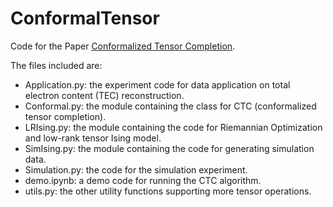 # ConformalTensor
Code for the Paper [Conformalized Tensor Completion](https://arxiv.org/abs/2405.00581).

The files included are:
- Application.py: the experiment code for data application on total electron content (TEC) reconstruction.
- Conformal.py: the module containing the class for CTC (conformalized tensor completion).
- LRIsing.py: the module containing the code for Riemannian Optimization and low-rank tensor Ising model.
- SimIsing.py: the module containing the code for generating simulation data.
- Simulation.py: the code for the simulation experiment.
- demo.ipynb: a demo code for running the CTC algorithm.
- utils.py: the other utility functions supporting more tensor operations.
